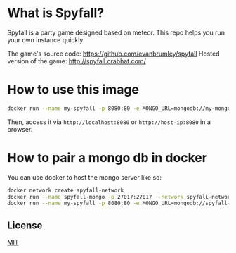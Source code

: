 # What is Spyfall?

Spyfall is a party game designed based on meteor.
This repo helps you run your own instance quickly

The game's source code: https://github.com/evanbrumley/spyfall
Hosted version of the game: http://spyfall.crabhat.com/

# How to use this image

```bash
docker run --name my-spyfall -p 8080:80 -e MONGO_URL=mongodb://my-mongo-server/spyfall -d noamokman/spyfall
```

Then, access it via `http://localhost:8080` or `http://host-ip:8080` in a browser.

# How to pair a mongo db in docker
You can use docker to host the mongo server like so:

```bash
docker network create spyfall-network
docker run --name spyfall-mongo -p 27017:27017 --network spyfall-network -d mongo
docker run --name my-spyfall -p 8080:80 -e MONGO_URL=mongodb://spyfall-mongo/spyfall --network spyfall-network -d noamokman/spyfall
```


## License

[MIT](LICENSE)

